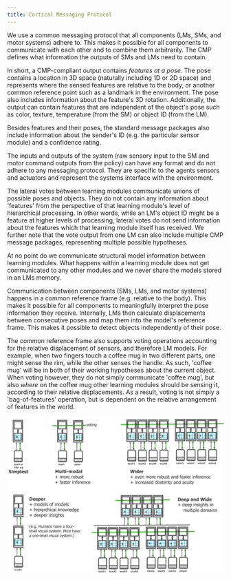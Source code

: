 ```yaml
---
title: Cortical Messaging Protocol
---
```

We use a common messaging protocol that all components (LMs, SMs, and motor systems) adhere to. This makes it possible for all components to communicate with each other and to combine them arbitrarily. The CMP defines what information the outputs of SMs and LMs need to contain.

In short, a CMP-compliant output contains _features at a pose_. The pose contains a location in 3D space (naturally including 1D or 2D space) and represents where the sensed features are relative to the body, or another common reference point such as a landmark in the environment. The pose also includes information about the feature's 3D rotation. Additionally, the output can contain features that are independent of the object's pose such as color, texture, temperature (from the SM) or object ID (from the LM).

Besides features and their poses, the standard message packages also include information about the sender's ID (e.g. the particular sensor module) and a confidence rating.

The inputs and outputs of the system (raw sensory input to the SM and motor command outputs from the policy) can have any format and do not adhere to any messaging protocol. They are specific to the agents sensors and actuators and represent the systems interface with the environment.

The lateral votes between learning modules communicate unions of possible poses and objects. They do not contain any information about 'features' from the perspective of that learning module's level of hierarchical processing. In other words, while an LM's object ID might be a feature at higher levels of processing, lateral votes do not send information about the features which that learning module itself has received. We further note that the vote output from one LM can also include multiple CMP message packages, representing multiple possible hypotheses.

At no point do we communicate structural model information between learning modules. What happens within a learning module does not get communicated to any other modules and we never share the models stored in an LMs memory.

Communication between components (SMs, LMs, and motor systems) happens in a common reference frame (e.g. relative to the body). This makes it possible for all components to meaningfully interpret the pose information they receive. Internally, LMs then calculate displacements between consecutive poses and map them into the model's reference frame. This makes it possible to detect objects independently of their pose.

The common reference frame also supports voting operations accounting for the relative displacement of sensors, and therefore LM models. For example, when two fingers touch a coffee mug in two different parts, one might sense the rim, while the other senses the handle. As such, 'coffee mug' will be in both of their working hypotheses about the current object. When voting however, they do not simply communicate 'coffee mug', but also _where_ on the coffee mug other learning modules should be sensing it, according to their relative displacements. As a result, voting is not simply a 'bag-of-features' operation, but is dependent on the relative arrangement of features in the world.

![By using a common messaging protocol between sensor modules and learning modules, the system can easily be scaled in multiple dimensions. This provides a straightforward way for dealing with multiple sensory inputs from multiple modalities. Using multiple learning modules next to each other can improve robustness through votes between them. Additionally, stacking learning modules on top of each other allows for more complex, hierarchical processing of inputs and modeling compositional objects.](../../figures/overview/scaling.png)